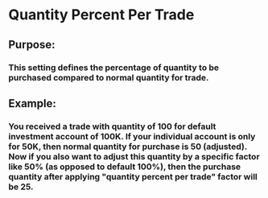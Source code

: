 # Quantity Percent Per Trade



## Purpose: 

### This setting defines the percentage of quantity to be purchased compared to normal quantity for trade.


## Example: 

### You received a trade with quantity of 100 for default investment account of 100K. If your individual account is only for 50K, then normal quantity for purchase is 50 (adjusted). Now if you also want to adjust this quantity by a specific factor like 50% (as opposed to default 100%), then the purchase quantity after applying "quantity percent per trade" factor will be 25. 

